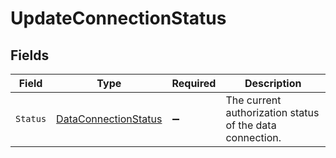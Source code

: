 # UpdateConnectionStatus


## Fields

| Field                                                                   | Type                                                                    | Required                                                                | Description                                                             |
| ----------------------------------------------------------------------- | ----------------------------------------------------------------------- | ----------------------------------------------------------------------- | ----------------------------------------------------------------------- |
| `Status`                                                                | [DataConnectionStatus](../../Models/Components/DataConnectionStatus.md) | :heavy_minus_sign:                                                      | The current authorization status of the data connection.                |